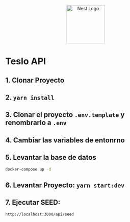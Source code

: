 <p align="center">
  <a href="http://nestjs.com/" target="blank"><img src="https://nestjs.com/img/logo-small.svg" width="120" alt="Nest Logo" /></a>
</p>

# Teslo API

## 1. Clonar Proyecto
## 2. ``` yarn install ```
## 3. Clonar el proyecto ```.env.template``` y renombrarlo a ```.env```
## 4. Cambiar las variables de entonrno
## 5. Levantar la base de datos
  ```bash
  docker-compose up -d
  ```

## 6. Levantar Proyecto: ```yarn start:dev```

## 7. Ejecutar SEED: 
```
http://localhost:3000/api/seed
```
